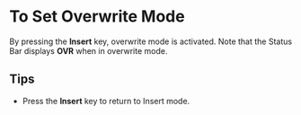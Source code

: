 # To Set Overwrite Mode

By pressing the **Insert** key, overwrite mode is activated. Note that the
Status Bar displays **OVR** when in overwrite mode.

## Tips

- Press the **Insert** key to return to Insert mode.